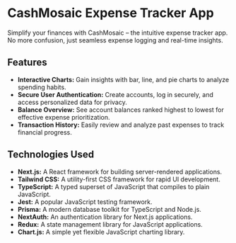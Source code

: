 # CashMosaic Expense Tracker App

Simplify your finances with CashMosaic – the intuitive expense tracker app. No more confusion, just seamless expense logging and real-time insights.

## Features

- **Interactive Charts:** Gain insights with bar, line, and pie charts to analyze spending habits.
- **Secure User Authentication:** Create accounts, log in securely, and access personalized data for privacy.
- **Balance Overview:** See account balances ranked highest to lowest for effective expense prioritization.
- **Transaction History:** Easily review and analyze past expenses to track financial progress.

## Technologies Used

- **Next.js:** A React framework for building server-rendered applications.
- **Tailwind CSS:** A utility-first CSS framework for rapid UI development.
- **TypeScript:** A typed superset of JavaScript that compiles to plain JavaScript.
- **Jest:** A popular JavaScript testing framework.
- **Prisma:** A modern database toolkit for TypeScript and Node.js.
- **NextAuth:** An authentication library for Next.js applications.
- **Redux:** A state management library for JavaScript applications.
- **Chart.js:** A simple yet flexible JavaScript charting library.
